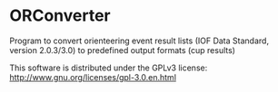 ORConverter
===========

Program to convert orienteering event result lists (IOF Data Standard, version 2.0.3/3.0) to predefined output formats (cup results)

This software is distributed under the GPLv3 license: http://www.gnu.org/licenses/gpl-3.0.en.html